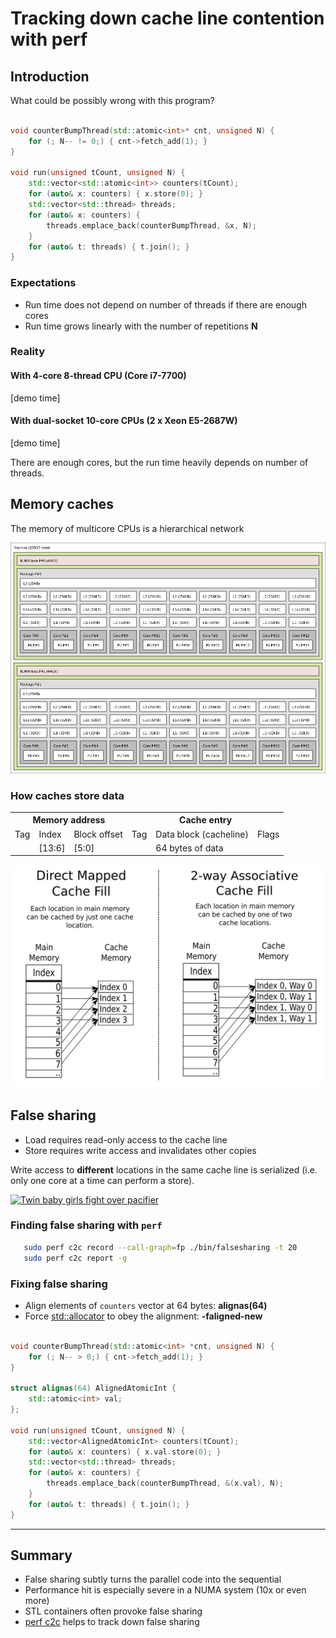 # Tracking down cache line contention with perf

## Introduction

What could be possibly wrong with this program?

```c++

void counterBumpThread(std::atomic<int>* cnt, unsigned N) {
    for (; N-- != 0;) { cnt->fetch_add(1); }
}

void run(unsigned tCount, unsigned N) {
    std::vector<std::atomic<int>> counters(tCount);
    for (auto& x: counters) { x.store(0); }
    std::vector<std::thread> threads;
    for (auto& x: counters) {
        threads.emplace_back(counterBumpThread, &x, N);
    }
    for (auto& t: threads) { t.join(); }
}
```

### Expectations


* Run time does not depend on number of threads if there are enough cores
* Run time grows linearly with the number of repetitions **N**


### Reality

#### With 4-core 8-thread CPU (Core i7-7700)

[demo time]

#### With dual-socket 10-core CPUs (2 x Xeon E5-2687W)

[demo time]

There are enough cores, but the run time heavily depends on number of threads.


## Memory caches


The memory of multicore CPUs is a hierarchical network

![dual-socket system memory topology](./memorytopo_2x_xeon.png)


### How caches store data

<table>
  <tr>
    <th colspan="3">Memory address</th>
    <th colspan="3">Cache entry</th>
  </tr>
  <tr>
    <td>Tag</td>
    <td>Index</td>
    <td>Block offset</td>
    <td>Tag</td>
    <td>Data block (cacheline)</td>
    <td>Flags</td>
  </tr>
  <tr>
    <td></td>
    <td>[13:6]</td>
    <td>[5:0]</td>
    <td></td>
    <td>64 bytes of data</td>
    <td></td>
  </tr>
</table>

![direct fill and two-way caches](./Cache_Fill.svg)


## False sharing

* Load requires read-only access to the cache line
* Store requires write access and invalidates other copies

Write access to **different** locations in the same cache line is serialized
(i.e. only one core at a time can perform a store).

[![Twin baby girls fight over pacifier](https://img.youtube.com/vi/UOlOrACAj6o/0.jpg)](https://www.youtube.com/embed/UOlOrACAj6o)


### Finding false sharing with `perf`

```bash
   sudo perf c2c record --call-graph=fp ./bin/falsesharing -t 20
   sudo perf c2c report -g
```

### Fixing false sharing

* Align elements of `counters` vector at 64 bytes: **alignas(64)**
* Force [std::allocator](https://en.cppreference.com/w/cpp/memory/allocator) to obey the alignment: **-faligned-new**

```c++

void counterBumpThread(std::atomic<int> *cnt, unsigned N) {
    for (; N-- > 0;) { cnt->fetch_add(1); }
}

struct alignas(64) AlignedAtomicInt {
    std::atomic<int> val;
};

void run(unsigned tCount, unsigned N) {
    std::vector<AlignedAtomicInt> counters(tCount);
    for (auto& x: counters) { x.val.store(0); }
    std::vector<std::thread> threads;
    for (auto& x: counters) {
        threads.emplace_back(counterBumpThread, &(x.val), N);
    }
    for (auto& t: threads) { t.join(); }
}
```

---

## Summary

* False sharing subtly turns the parallel code into the sequential
* Performance hit is especially severe in a NUMA system (10x or even more)
* STL containers often provoke false sharing
* [perf c2c](http://man7.org/linux/man-pages/man1/perf-c2c.1.html) helps to track down false sharing

